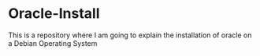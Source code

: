 # Oracle-Install
This is a repository where I am going to explain the installation of oracle on a Debian Operating System
